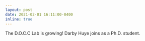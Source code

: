 ```yaml
---
layout: post
date: 2021-02-01 16:11:00-0400
inline: true
---
```


The D.O.C.C Lab is growing!  Darby Huye joins as a Ph.D. student.
